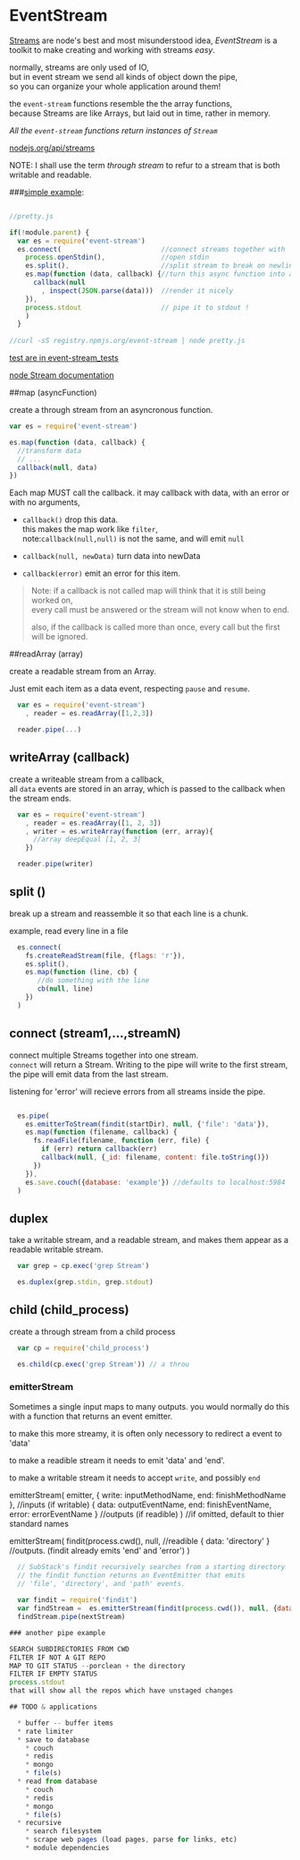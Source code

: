 # EventStream

[Streams](http://nodejs.org/api/streams.html "Stream") are node's best and most misunderstood idea,
_<em>EventStream</em>_ is a toolkit to make creating and working with streams <em>easy</em>.  

normally, streams are only used of IO,  
but in event stream we send all kinds of object down the pipe,  
so you can organize your whole application around them!  

the `event-stream` functions resemble the the array functions,  
because Streams are like Arrays, but laid out in time, rather in memory.  

<em>All the `event-stream` functions return instances of `Stream`</em>

[nodejs.org/api/streams](http://nodejs.org/api/streams.html "Stream")

NOTE: I shall use the term <em>through stream</em> to refur to a stream that is both writable and readable.

###[simple example](https://github.com/dominictarr/event-stream/blob/master/examples/pretty.js):

``` js

//pretty.js

if(!module.parent) {
  var es = require('event-stream')
  es.connect(                         //connect streams together with `pipe`
    process.openStdin(),              //open stdin
    es.split(),                       //split stream to break on newlines
    es.map(function (data, callback) {//turn this async function into a stream
      callback(null
        , inspect(JSON.parse(data)))  //render it nicely
    }),
    process.stdout                    // pipe it to stdout !
    )
  }
  
//curl -sS registry.npmjs.org/event-stream | node pretty.js

```
 
[test are in event-stream_tests](https://github.com/dominictarr/event-stream_tests)

[node Stream documentation](http://nodejs.org/api/streams.html)

##map (asyncFunction)

create a through stream from an asyncronous function.  

``` js
var es = require('event-stream')

es.map(function (data, callback) {
  //transform data
  // ...
  callback(null, data)
})

```

Each map MUST call the callback. it may callback with data, with an error or with no arguments, 

  * `callback()` drop this data.  
    this makes the map work like `filter`,  
    note:`callback(null,null)` is not the same, and will emit `null`

  * `callback(null, newData)` turn data into newData
    
  * `callback(error)` emit an error for this item.

>Note: if a callback is not called map will think that it is still being worked on,   
>every call must be answered or the stream will not know when to end.  
>
>also, if the callback is called more than once, every call but the first will be ignored.

##readArray (array)

create a readable stream from an Array.

Just emit each item as a data event, respecting `pause` and `resume`.

``` js
  var es = require('event-stream')
    , reader = es.readArray([1,2,3])

  reader.pipe(...)
```

## writeArray (callback)

create a writeable stream from a callback,  
all `data` events are stored in an array, which is passed to the callback when the stream ends.

``` js
  var es = require('event-stream')
    , reader = es.readArray([1, 2, 3])
    , writer = es.writeArray(function (err, array){
      //array deepEqual [1, 2, 3]
    })

  reader.pipe(writer)
```

## split ()

break up a stream and reassemble it so that each line is a chunk.  

example, read every line in a file

``` js
  es.connect(
    fs.createReadStream(file, {flags: 'r'}),
    es.split(),
    es.map(function (line, cb) {
       //do something with the line 
       cb(null, line)
    })
  )

```

## connect (stream1,...,streamN)

connect multiple Streams together into one stream.  
`connect` will return a Stream. Writing to the pipe will write to the first stream,
the pipe will emit data from the last stream. 

listening for 'error' will recieve errors from all streams inside the pipe.

``` js

  es.pipe(
    es.emitterToStream(findit(startDir), null, {'file': 'data'}),
    es.map(function (filename, callback) {
      fs.readFile(filename, function (err, file) {
        if (err) return callback(err)
        callback(null, {_id: filename, content: file.toString()}) 
      })
    }),
    es.save.couch({database: 'example'}) //defaults to localhost:5984
  )

```

## duplex

take a writable stream, and a readable stream, and makes them appear as a readable writable stream. 

``` js
  var grep = cp.exec('grep Stream')

  es.duplex(grep.stdin, grep.stdout)
```

## child (child_process)

create a through stream from a child process

``` js
  var cp = require('child_process')

  es.child(cp.exec('grep Stream')) // a throu

```

### emitterStream

Sometimes a single input maps to many outputs. you would normally do this with a function that 
returns an event emitter. 

to make this more streamy, it is often only necessory to redirect a event to 'data'

to make a readible stream it needs to emit 'data' and 'end'.

to make a writable stream it needs to accept `write`, and possibly `end`

emitterStream(
  emitter, 
  { write: inputMethodName, end: finishMethodName }, //inputs (if writable)
  { data: outputEventName, end: finishEventName, error: errorEventName } //outputs (if readible)
  ) //if omitted, default to thier standard names

emitterStream(
  findit(process.cwd(), 
  null, //readible 
  { data: 'directory' } //outputs. (findit already emits 'end' and 'error')
)

``` js
  // SubStack's findit recursively searches from a starting directory
  // the findit function returns an EventEmitter that emits
  // 'file', 'directory', and 'path' events.
  
  var findit = require('findit')
  var findStream =  es.emitterStream(findit(process.cwd()), null, {data: 'path', end: 'end'})
  findStream.pipe(nextStream)

### another pipe example

SEARCH SUBDIRECTORIES FROM CWD
FILTER IF NOT A GIT REPO
MAP TO GIT STATUS --porclean + the directory
FILTER IF EMPTY STATUS
process.stdout
that will show all the repos which have unstaged changes

## TODO & applications

  * buffer -- buffer items
  * rate limiter
  * save to database
    * couch
    * redis
    * mongo
    * file(s)
  * read from database
    * couch
    * redis
    * mongo
    * file(s)
  * recursive
    * search filesystem
    * scrape web pages (load pages, parse for links, etc)
    * module dependencies
    